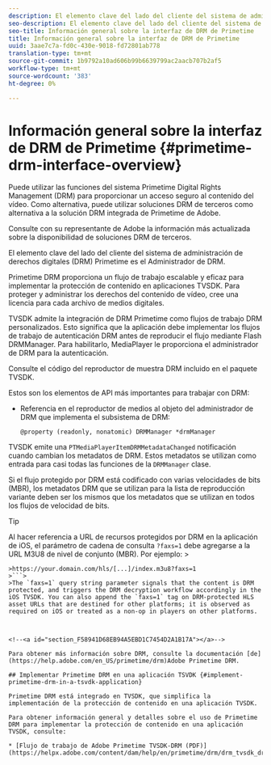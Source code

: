 ```yaml
---
description: El elemento clave del lado del cliente del sistema de administración de derechos digitales (DRM) Primetime es el Administrador de DRM.
seo-description: El elemento clave del lado del cliente del sistema de administración de derechos digitales (DRM) Primetime es el Administrador de DRM.
seo-title: Información general sobre la interfaz de DRM de Primetime
title: Información general sobre la interfaz de DRM de Primetime
uuid: 3aae7c7a-fd0c-430e-9018-fd72801ab778
translation-type: tm+mt
source-git-commit: 1b9792a10ad606b99b6639799ac2aacb707b2af5
workflow-type: tm+mt
source-wordcount: '383'
ht-degree: 0%

---
```



# Información general sobre la interfaz de DRM de Primetime {#primetime-drm-interface-overview}

Puede utilizar las funciones del sistema Primetime Digital Rights Management (DRM) para proporcionar un acceso seguro al contenido del vídeo. Como alternativa, puede utilizar soluciones DRM de terceros como alternativa a la solución DRM integrada de Primetime de Adobe.

Consulte con su representante de Adobe la información más actualizada sobre la disponibilidad de soluciones DRM de terceros.

El elemento clave del lado del cliente del sistema de administración de derechos digitales (DRM) Primetime es el Administrador de DRM.

<!--<a id="section_4DD54E085AB345FE9BE00865E56B28DB"></a>-->

Primetime DRM proporciona un flujo de trabajo escalable y eficaz para implementar la protección de contenido en aplicaciones TVSDK. Para proteger y administrar los derechos del contenido de vídeo, cree una licencia para cada archivo de medios digitales.

TVSDK admite la integración de DRM Primetime como flujos de trabajo DRM personalizados. Esto significa que la aplicación debe implementar los flujos de trabajo de autenticación DRM antes de reproducir el flujo mediante Flash DRMManager. Para habilitarlo, MediaPlayer le proporciona el administrador de DRM para la autenticación.

Consulte el código del reproductor de muestra DRM incluido en el paquete TVSDK.

Estos son los elementos de API más importantes para trabajar con DRM:

* Referencia en el reproductor de medios al objeto del administrador de DRM que implementa el subsistema de DRM:

   ```
   @property (readonly, nonatomic) DRMManager *drmManager
   ```

<!--<a id="section_F986DB1EDD6F44CD8E57419CCA0921E8"></a>-->

TVSDK emite una `PTMediaPlayerItemDRMMetadataChanged` notificación cuando cambian los metadatos de DRM. Estos metadatos se utilizan como entrada para casi todas las funciones de la `DRMManager` clase.

<!--<a id="section_223DCF63BAB6438792A85352A79044CC"></a>-->

Si el flujo protegido por DRM está codificado con varias velocidades de bits (MBR), los metadatos DRM que se utilizan para la lista de reproducción variante deben ser los mismos que los metadatos que se utilizan en todos los flujos de velocidad de bits.

>[!TIP]
>
>Al hacer referencia a URL de recursos protegidos por DRM en la aplicación de iOS, el parámetro de cadena de consulta `?faxs=1` debe agregarse a la URL M3U8 de nivel de conjunto (MBR). Por ejemplo: >
>
```>
>https://your.domain.com/hls/[...]/index.m3u8?faxs=1
>```>
>The `faxs=1` query string parameter signals that the content is DRM protected, and triggers the DRM decryption workflow accordingly in the iOS TVSDK. You can also append the `faxs=1` tag on DRM-protected HLS asset URLs that are destined for other platforms; it is observed as required on iOS or treated as a non-op in players on other platforms.



<!--<a id="section_F58941D68EB94A5EBD1C7454D2A1B17A"></a>-->

Para obtener más información sobre DRM, consulte la documentación [de](https://help.adobe.com/en_US/primetime/drm)Adobe Primetime DRM.

## Implementar Primetime DRM en una aplicación TSVDK {#implement-primetime-drm-in-a-tsvdk-application}

Primetime DRM está integrado en TVSDK, que simplifica la implementación de la protección de contenido en una aplicación TVSDK.

Para obtener información general y detalles sobre el uso de Primetime DRM para implementar la protección de contenido en una aplicación TVSDK, consulte:

* [Flujo de trabajo de Adobe Primetime TVSDK-DRM (PDF)](https://helpx.adobe.com/content/dam/help/en/primetime/drm/drm_tvsdk_drm_workflow.pdf)